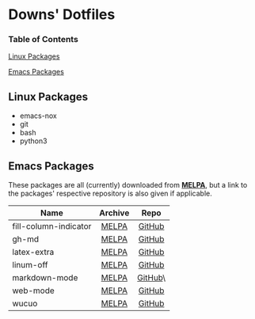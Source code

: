 # Downs' Dotfiles

### Table of Contents
[Linux Packages](http://github.com/Joe-Downs/dotfiles#linux-packages)

[Emacs Packages](http://github.com/Joe-Downs/dotfiles#emacs-packages)


## Linux Packages
- emacs-nox
- git
- bash
- python3

## Emacs Packages
These packages are all (currently) downloaded from
[**MELPA**](https://melpa.org/), but a link to the packages' respective
repository is also given if applicable.

Name | Archive | Repo 
-----|:-------:|:-----:
fill-column-indicator | [MELPA](https://melpa.org/#/fill-column-indicator) | [GitHub](https://github.com/alpaker/fill-column-indicator)
gh-md | [MELPA](https://melpa.org/#/gh-md) | [GitHub](https://github.com/emacsorphanage/gh-md)
latex-extra | [MELPA](https://melpa.org/#/latex-extra) | [GitHub](https://github.com/Malabarba/latex-extra)
linum-off | [MELPA](https://melpa.org/#/linum-off) | [GitHub](https://github.com/mattfidler/linum-off)
markdown-mode | [MELPA](https://melpa.org/#/markdown-mode) | [GitHub](https://github.com/jrblevin/markdown-mode)\
web-mode | [MELPA](https://melpa.org/#/web-mode) | [GitHub](https://github.com/fxbois/web-mode)
wucuo | [MELPA](https://melpa.org/#/wucuo) | [GitHub](https://github.com/redguardtoo/wucuo)

